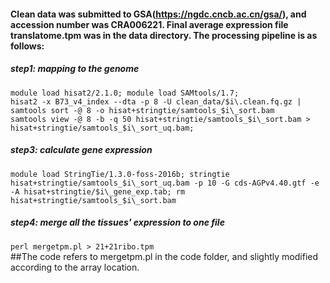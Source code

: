#### Clean data was submitted to GSA(https://ngdc.cncb.ac.cn/gsa/), and accession number was CRA006221. Final average expression file translatome.tpm was in the data directory. The processing pipeline is as follows:  
##### step1: mapping to the genome  
`module load hisat2/2.1.0; module load SAMtools/1.7;`  
`hisat2 -x B73_v4_index --dta -p 8 -U clean_data/$i\.clean.fq.gz | samtools sort -@ 8 -o hisat+stringtie/samtools_$i\_sort.bam`   
`samtools view -@ 8 -b -q 50 hisat+stringtie/samtools_$i\_sort.bam > hisat+stringtie/samtools_$i\_sort_uq.bam;`  

##### step3: calculate gene expression  
`module load StringTie/1.3.0-foss-2016b; stringtie hisat+stringtie/samtools_$i\_sort_uq.bam -p 10 -G cds-AGPv4.40.gtf -e -A hisat+stringtie/$i\_gene_exp.tab; rm hisat+stringtie/samtools_$i\_sort.bam`  

##### step4: merge all the tissues' expression to one file  
`perl mergetpm.pl > 21+21ribo.tpm`  
##The code refers to mergetpm.pl in the code folder, and slightly modified according to the array location.

